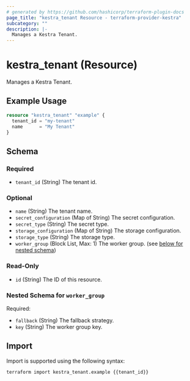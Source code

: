 ```yaml
---
# generated by https://github.com/hashicorp/terraform-plugin-docs
page_title: "kestra_tenant Resource - terraform-provider-kestra"
subcategory: ""
description: |-
  Manages a Kestra Tenant.
---
```


# kestra_tenant (Resource)

Manages a Kestra Tenant.

## Example Usage

```terraform
resource "kestra_tenant" "example" {
  tenant_id = "my-tenant"
  name      = "My Tenant"
}
```

<!-- schema generated by tfplugindocs -->
## Schema

### Required

- `tenant_id` (String) The tenant id.

### Optional

- `name` (String) The tenant name.
- `secret_configuration` (Map of String) The secret configuration.
- `secret_type` (String) The secret type.
- `storage_configuration` (Map of String) The storage configuration.
- `storage_type` (String) The storage type.
- `worker_group` (Block List, Max: 1) The worker group. (see [below for nested schema](#nestedblock--worker_group))

### Read-Only

- `id` (String) The ID of this resource.

<a id="nestedblock--worker_group"></a>
### Nested Schema for `worker_group`

Required:

- `fallback` (String) The fallback strategy.
- `key` (String) The worker group key.

## Import

Import is supported using the following syntax:

```shell
terraform import kestra_tenant.example {{tenant_id}}
```
